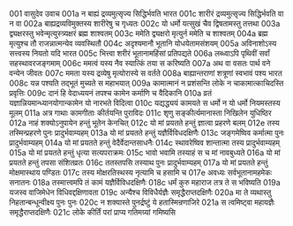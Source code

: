 001	वासुदेव उवाच
001a	न बाह्यं द्रव्यमुत्सृज्य सिद्धिर्भवति भारत
001c	शारीरं द्रव्यमुत्सृज्य सिद्धिर्भवति वा न वा
002a	बाह्यद्रव्यविमुक्तस्य शारीरेषु च गृध्यतः
002c	यो धर्मो यत्सुखं चैव द्विषतामस्तु तत्तथा
003a	द्व्यक्षरस्तु भवेन्मृत्युस्त्र्यक्षरं ब्रह्म शाश्वतम्
003c	ममेति द्व्यक्षरो मृत्युर्न ममेति च शाश्वतम्
004a	ब्रह्म मृत्युश्च तौ राजन्नात्मन्येव व्यवस्थितौ
004c	अदृश्यमानौ भूतानि योधयेतामसंशयम्
005a	अविनाशोऽस्य सत्त्वस्य नियतो यदि भारत
005c	भित्त्वा शरीरं भूतानामहिंसां प्रतिपद्यते
006a	लब्ध्वाऽपि पृथिवीं सर्वां सहस्थावरजङ्गमाम्
006c	ममत्वं यस्य नैव स्यात्किं तया स करिष्यति
007a	अथ वा वसतः पार्थ वने वन्येन जीवतः
007c	ममता यस्य द्रव्येषु मृत्योरास्ये स वर्तते
008a	बाह्यान्तराणां शत्रूणां स्वभावं पश्य भारत
008c	यन्न पश्यति तद्भूतं मुच्यते स महाभयात्
009a	कामात्मानं न प्रशंसन्ति लोके न चाकामात्काचिदस्ति प्रवृत्तिः
009c	दानं हि वेदाध्ययनं तपश्च कामेन कर्माणि च वैदिकानि
010a	व्रतं यज्ञान्नियमान्ध्यानयोगान्कामेन यो नारभते विदित्वा
010c	यद्यद्ध्ययं कामयते स धर्मो न यो धर्मो नियमस्तस्य मूलम्
011a	अत्र गाथाः कामगीताः कीर्तयन्ति पुराविदः
011c	शृणु सङ्कीर्त्यमानास्ता निखिलेन युधिष्ठिर
012a	नाहं शक्योऽनुपायेन हन्तुं भूतेन केनचित्
012c	यो मां प्रयतते हन्तुं ज्ञात्वा प्रहरणे बलम्
012e	तस्य तस्मिन्प्रहरणे पुनः प्रादुर्भवाम्यहम्
013a	यो मां प्रयतते हन्तुं यज्ञैर्विविधदक्षिणैः
013c	जङ्गमेष्विव कर्मात्मा पुनः प्रादुर्भवाम्यहम्
014a	यो मां प्रयतते हन्तुं वेदैर्वेदान्तसाधनैः
014c	स्थावरेष्विव शान्तात्मा तस्य प्रादुर्भवाम्यहम्
015a	यो मां प्रयतते हन्तुं धृत्या सत्यपराक्रमः
015c	भावो भवामि तस्याहं स च मां नावबुध्यते
016a	यो मां प्रयतते हन्तुं तपसा संशितव्रतः
016c	ततस्तपसि तस्याथ पुनः प्रादुर्भवाम्यहम्
017a	यो मां प्रयतते हन्तुं मोक्षमास्थाय पण्डितः
017c	तस्य मोक्षरतिस्थस्य नृत्यामि च हसामि च
017e	अवध्यः सर्वभूतानामहमेकः सनातनः
018a	तस्मात्त्वमपि तं कामं यज्ञैर्विविधदक्षिणैः
018c	धर्मं कुरु महाराज तत्र ते स भविष्यति
019a	यजस्व वाजिमेधेन विधिवद्दक्षिणावता
019c	अन्यैश्च विविधैर्यज्ञैः समृद्धैराप्तदक्षिणैः
020a	मा ते व्यथास्तु निहतान्बन्धून्वीक्ष्य पुनः पुनः
020c	न शक्यास्ते पुनर्द्रष्टुं ये हतास्मिन्रणाजिरे
021a	स त्वमिष्ट्वा महायज्ञैः समृद्धैराप्तदक्षिणैः
021c	लोके कीर्तिं परां प्राप्य गतिमग्र्यां गमिष्यसि
